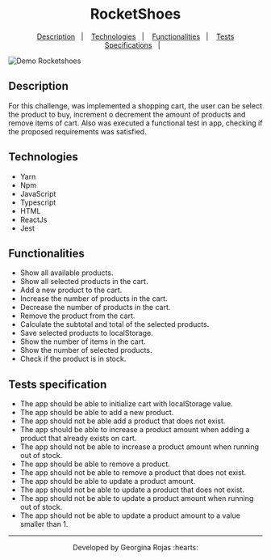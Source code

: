 <h1 align="center" >RocketShoes</h1>

<p align="center">
  <a href="#-description">Description</a>&nbsp;&nbsp;&nbsp;|&nbsp;&nbsp;&nbsp;
  <a href="#-technologies">Technologies</a>&nbsp;&nbsp;&nbsp;|&nbsp;&nbsp;&nbsp;  
  <a href="#-functionalities">Functionalities</a>&nbsp;&nbsp;&nbsp;|&nbsp;&nbsp;&nbsp; 
  <a href="#-tests-specifications">Tests Specifications</a>&nbsp;&nbsp;&nbsp;|&nbsp;&nbsp;&nbsp;
</p>

![Demo Rocketshoes](https://gifs.com/gif/rocketshoes-zv2lN8)

## Description
For this challenge, was implemented a shopping cart, the user can be select the product to buy, increment o decrement the amount of products and remove items of cart. 
Also was executed a functional test in app, checking if the proposed requirements was satisfied.

## Technologies
- Yarn
- Npm
- JavaScript
- Typescript
- HTML
- ReactJs
- Jest

## Functionalities
- Show all available products.
- Show all selected products in the cart.
- Add a new product to the cart.
- Increase the number of products in the cart.
- Decrease the number of products in the cart.
- Remove the product from the cart.
- Calculate the subtotal and total of the selected products.
- Save selected products to localStorage.
- Show the number of items in the cart.
- Show the number of selected products.
- Check if the product is in stock.

## Tests specification
- The app should be able to initialize cart with localStorage value.
- The app should be able to add a new product.
- The app should not be able add a product that does not exist.
- The app should be able to increase a product amount when adding a product that already exists on cart.
- The app should not be able to increase a product amount when running out of stock.
- The app should be able to remove a product.
- The app should not be able to remove a product that does not exist.
- The app should be able to update a product amount.
- The app should not be able to update a product that does not exist.
- The app should not be able to update a product amount when running out of stock.
- The app should not be able to update a product amount to a value smaller than 1.

---
<p align="center">Developed by Georgina Rojas :hearts:</p>
